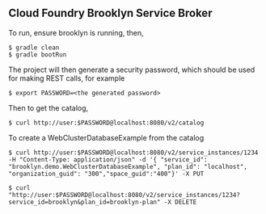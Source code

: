 Cloud Foundry Brooklyn Service Broker
-------------------------------------

To run, ensure brooklyn is running, then,


    $ gradle clean
    $ gradle bootRun

The project will then generate a security password,
which should be used for making REST calls, for example

    $ export PASSWORD=<the generated password>
    
Then to get the catalog,    
    
    $ curl http://user:$PASSWORD@localhost:8080/v2/catalog
    
To create a WebClusterDatabaseExample from the catalog
    
    $ curl http://user:$PASSWORD@localhost:8080/v2/service_instances/1234 -H "Content-Type: application/json" -d '{ "service_id": "brooklyn.demo.WebClusterDatabaseExample", "plan_id": "localhost", "organization_guid": "300","space_guid":"400"}' -X PUT

    $ curl "http://user:$PASSWORD@localhost:8080/v2/service_instances/1234?service_id=brooklyn&plan_id=brooklyn-plan" -X DELETE
